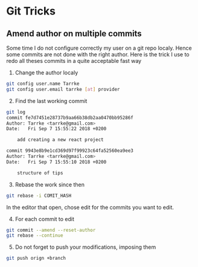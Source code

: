 # Git Tricks

## Amend author on multiple commits

Some time I do not configure correctly my user on a git repo localy. Hence some commits are not done with the right author. Here is the trick I use to redo all theses commits in a quite acceptable fast way

1. Change the author localy
  ```bash
  git config user.name Tarrke
  git config user.email tarrke [at] provider
  ```

2. Find the last working commit
  ```bash
  git log
  commit fe7d7451e28737b9aa66b38db2aa0470bb95286f
  Author: Tarrke <tarrke@gmail.com>
  Date:   Fri Sep 7 15:55:22 2018 +0200

      add creating a new react project

  commit 9943e8b9e1cd369d97f99923c64fa52560ea9ee3
  Author: Tarrke <tarrke@gmail.com>
  Date:   Fri Sep 7 15:55:10 2018 +0200

      structure of tips
  ```

3. Rebase the work since then
  ```bash
  git rebase -i COMIT_HASH
  ```
  In the editor that open, chose edit for the commits you want to edit.

4. For each commit to edit
  ```bash
  git commit --amend --reset-author
  git rebase --continue
  ```

5. Do not forget to push your modifications, imposing them
  ```bash
  git push orign +branch
  ```